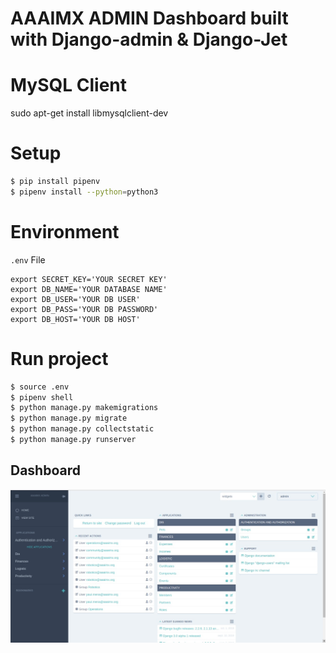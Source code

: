 # AAAIMX ADMIN Dashboard built with Django-admin & Django-Jet



# MySQL Client
sudo apt-get install libmysqlclient-dev

# Setup
``` bash
$ pip install pipenv
$ pipenv install --python=python3
```

# Environment

`.env` File
```
export SECRET_KEY='YOUR SECRET KEY'
export DB_NAME='YOUR DATABASE NAME'
export DB_USER='YOUR DB USER'
export DB_PASS='YOUR DB PASSWORD'
export DB_HOST='YOUR DB HOST'
```

# Run project

```bash
$ source .env
$ pipenv shell
$ python manage.py makemigrations
$ python manage.py migrate
$ python manage.py collectstatic
$ python manage.py runserver
```

## Dashboard

![](./ss.jpeg)